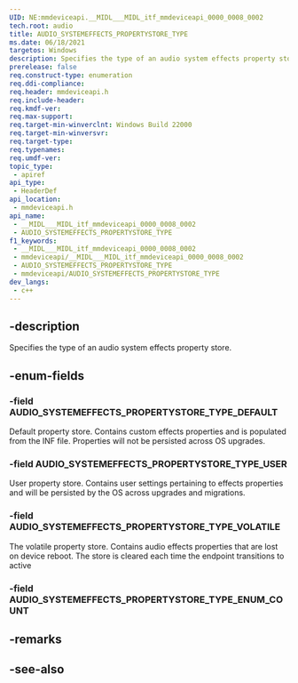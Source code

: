 ```yaml
---
UID: NE:mmdeviceapi.__MIDL___MIDL_itf_mmdeviceapi_0000_0008_0002
tech.root: audio
title: AUDIO_SYSTEMEFFECTS_PROPERTYSTORE_TYPE
ms.date: 06/18/2021
targetos: Windows
description: Specifies the type of an audio system effects property store.
prerelease: false
req.construct-type: enumeration
req.ddi-compliance: 
req.header: mmdeviceapi.h
req.include-header: 
req.kmdf-ver: 
req.max-support: 
req.target-min-winverclnt: Windows Build 22000
req.target-min-winversvr: 
req.target-type: 
req.typenames: 
req.umdf-ver: 
topic_type:
 - apiref
api_type:
 - HeaderDef
api_location:
 - mmdeviceapi.h
api_name:
 - __MIDL___MIDL_itf_mmdeviceapi_0000_0008_0002
 - AUDIO_SYSTEMEFFECTS_PROPERTYSTORE_TYPE
f1_keywords:
 - __MIDL___MIDL_itf_mmdeviceapi_0000_0008_0002
 - mmdeviceapi/__MIDL___MIDL_itf_mmdeviceapi_0000_0008_0002
 - AUDIO_SYSTEMEFFECTS_PROPERTYSTORE_TYPE
 - mmdeviceapi/AUDIO_SYSTEMEFFECTS_PROPERTYSTORE_TYPE
dev_langs:
 - c++
---
```


## -description

Specifies the type of an audio system effects property store.

## -enum-fields

### -field AUDIO_SYSTEMEFFECTS_PROPERTYSTORE_TYPE_DEFAULT

Default property store. Contains custom effects properties and is populated from the INF file. Properties will not be persisted across OS upgrades.

### -field AUDIO_SYSTEMEFFECTS_PROPERTYSTORE_TYPE_USER

User property store. Contains user settings pertaining to effects properties and will be persisted by the OS across upgrades and migrations.

### -field AUDIO_SYSTEMEFFECTS_PROPERTYSTORE_TYPE_VOLATILE

The volatile property store. Contains audio effects properties that are lost on device reboot. The store is cleared each time the endpoint transitions to active

### -field AUDIO_SYSTEMEFFECTS_PROPERTYSTORE_TYPE_ENUM_COUNT

## -remarks


## -see-also

